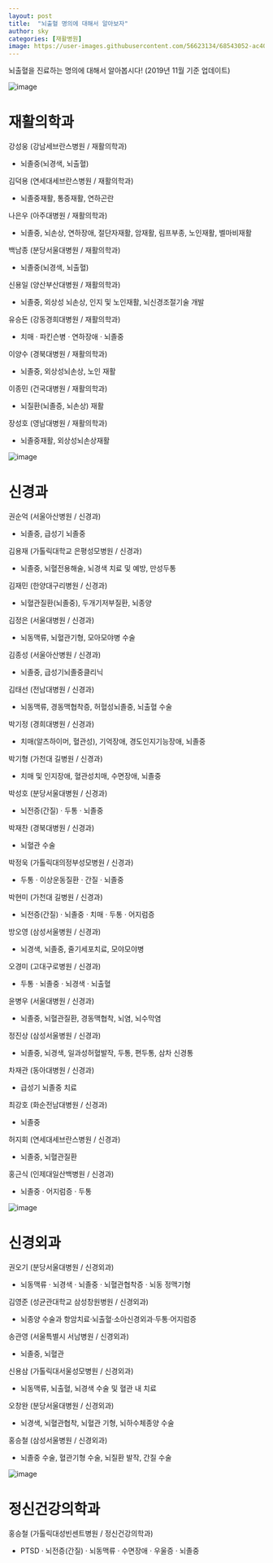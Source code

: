 ```yaml
---
layout: post
title:  "뇌출혈 명의에 대해서 알아보자"
author: sky
categories: [재활병원]
image: https://user-images.githubusercontent.com/56623134/68543052-ac407e00-03f5-11ea-9502-3d8a847773dd.png
---
```


뇌출혈을 진료하는 명의에 대해서 알아봅시다!
(2019년 11월 기준 업데이트)

![image](https://user-images.githubusercontent.com/56623134/69489780-4b1ead00-0ec1-11ea-90ec-45d1dae2a23b.png)

# 재활의학과

강성웅
(강남세브란스병원 / 재활의학과)
- 뇌졸중(뇌경색, 뇌출혈)

김덕용
(연세대세브란스병원 / 재활의학과)
- 뇌졸중재활, 통증재활, 연하곤란

나은우
(아주대병원 / 재활의학과)
- 뇌졸중, 뇌손상, 연하장애, 절단자재활, 암재활, 림프부종, 노인재활, 벨마비재활

백남종
(분당서울대병원 / 재활의학과)
- 뇌졸중(뇌경색, 뇌출혈)

신용일
(양산부산대병원 / 재활의학과)
- 뇌졸중, 외상성 뇌손상, 인지 및 노인재활, 뇌신경조절기술 개발

유승돈
(강동경희대병원 / 재활의학과)
- 치매 · 파킨슨병 · 연하장애 · 뇌졸중

이양수
(경북대병원 / 재활의학과)
- 뇌졸중, 외상성뇌손상, 노인 재활

이종민
(건국대병원 / 재활의학과)
- 뇌질환(뇌졸증, 뇌손상) 재활

장성호
(영남대병원 / 재활의학과)
- 뇌졸중재활, 외상성뇌손상재활

![image](https://user-images.githubusercontent.com/56623134/69489797-86b97700-0ec1-11ea-870d-74944e0994d3.png)

# 신경과

권순억
(서울아산병원 / 신경과)
- 뇌졸중, 급성기 뇌졸중

김용재
(가톨릭대학교 은평성모병원 / 신경과)
- 뇌졸중, 뇌혈전용해술, 뇌경색 치료 및 예방, 만성두통

김재민
(한양대구리병원 / 신경과)
- 뇌혈관질환(뇌졸중), 두개기저부질환, 뇌종양

김정은
(서울대병원 / 신경과)
- 뇌동맥류, 뇌혈관기형, 모아모야병 수술

김종성
(서울아산병원 / 신경과)
- 뇌졸중, 급성기뇌졸중클리닉

김태선
(전남대병원 / 신경과)
- 뇌동맥류, 경동맥협착증, 허혈성뇌졸중, 뇌출혈 수술

박기정
(경희대병원 / 신경과)
- 치매(알츠하이머, 혈관성), 기억장애, 경도인지기능장애, 뇌졸중

박기형
(가천대 길병원 / 신경과)
- 치매 및 인지장애, 혈관성치매, 수면장애, 뇌졸중

박성호
(분당서울대병원 / 신경과)
- 뇌전증(간질) · 두통 · 뇌졸중

박재찬
(경북대병원 / 신경과)
- 뇌혈관 수술

박정욱
(가톨릭대의정부성모병원 / 신경과)
- 두통 · 이상운동질환 · 간질 · 뇌졸중

박현미
(가천대 길병원 / 신경과)
- 뇌전증(간질) · 뇌졸중 · 치매 · 두통 · 어지럼증

방오영
(삼성서울병원 / 신경과)
- 뇌경색, 뇌졸중, 줄기세포치료, 모야모야병

오경미
(고대구로병원 / 신경과)
- 두통 · 뇌졸중 · 뇌경색 · 뇌출혈

윤병우
(서울대병원 / 신경과)
- 뇌졸중, 뇌혈관질환, 경동맥협착, 뇌염, 뇌수막염

정진상
(삼성서울병원 / 신경과)
- 뇌졸중, 뇌경색, 일과성허혈발작, 두통, 편두통, 삼차 신경통

차재관
(동아대병원 / 신경과)
- 급성기 뇌졸중 치료

최강호
(화순전남대병원 / 신경과)
- 뇌졸중

허지회
(연세대세브란스병원 / 신경과)
- 뇌졸중, 뇌혈관질환

홍근식
(인제대일산백병원 / 신경과)
- 뇌졸중 · 어지럼증 · 두통

![image](https://user-images.githubusercontent.com/56623134/69489815-cbdda900-0ec1-11ea-9e52-41bbaed45138.png)

# 신경외과

권오기
(분당서울대병원 / 신경외과)
- 뇌동맥류 · 뇌경색 · 뇌졸중 · 뇌혈관협착증 · 뇌동 정맥기형

김영준
(성균관대학교 삼성창원병원 / 신경외과)
- 뇌종양 수술과 항암치료·뇌출혈·소아신경외과·두통·어지럼증

송관영
(서울특별시 서남병원 / 신경외과)
- 뇌졸중, 뇌혈관

신용삼
(가톨릭대서울성모병원 / 신경외과)
- 뇌동맥류, 뇌출혈, 뇌경색 수술 및 혈관 내 치료

오창완
(분당서울대병원 / 신경외과)
- 뇌경색, 뇌혈관협착, 뇌혈관 기형, 뇌하수체종양 수술

홍승철
(삼성서울병원 / 신경외과)
- 뇌졸중 수술, 혈관기형 수술, 뇌질환 발작, 간질 수술

![image](https://user-images.githubusercontent.com/56623134/69489846-2840c880-0ec2-11ea-96f3-c9596b91ee25.png)

# 정신건강의학과

홍승철
(가톨릭대성빈센트병원 / 정신건강의학과)
- PTSD · 뇌전증(간질) · 뇌동맥류 · 수면장애 · 우울증 · 뇌졸중
